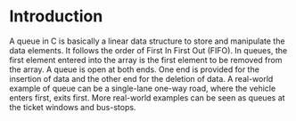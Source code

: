 # Introduction
A queue in C is basically a linear data structure to store and manipulate the data elements. It follows the order of First In First Out (FIFO). In queues, the first element entered into the array is the first element to be removed from the array. A queue is open at both ends. One end is provided for the insertion of data and the other end for the deletion of data.
A real-world example of queue can be a single-lane one-way road, where the vehicle enters first, exits first. More real-world examples can be seen as queues at the ticket windows and bus-stops. 
